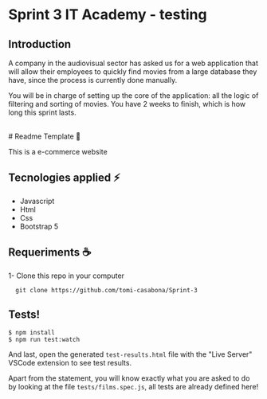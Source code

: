 # Sprint 3 IT Academy - testing

## Introduction

A company in the audiovisual sector has asked us for a web application that will allow their employees to quickly find movies from a large database they have, since the process is currently done manually.

You will be in charge of setting up the core of the application: all the logic of filtering and sorting of movies. You have 2 weeks to finish, which is how long this sprint lasts.

<br>
# Readme Template 📜

This is a e-commerce website


## Tecnologies applied  ⚡

* Javascript
* Html
* Css
* Bootstrap 5

## Requeriments ☕️

1- Clone this repo in your computer

```git
  git clone https://github.com/tomi-casabona/Sprint-3
```

## Tests!


```shell
$ npm install
$ npm run test:watch
```

And last, open the generated `test-results.html` file with the "Live Server" VSCode extension to see test results.

Apart from the statement, you will know exactly what you are asked to do by looking at the file `tests/films.spec.js`, all tests are already defined here!

<br>




